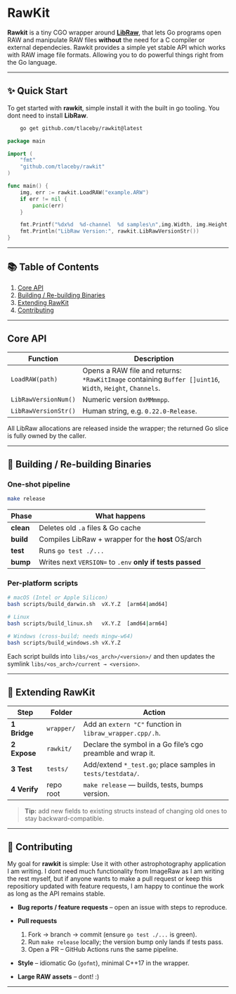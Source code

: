 
# RawKit

**Rawkit** is a tiny CGO wrapper around **[LibRaw](https://www.libraw.org/)**, that lets Go programs open RAW and manipulate RAW files **without** the need for a C compiler or external dependecies.  Rawkit provides a simple yet stable API which works with RAW image file formats. Allowing you to do powerful things right from the Go language.

---

## ✨ Quick Start
To get started with **rawkit**, simple install it with the built in go tooling. You dont need to install **LibRaw**.
```bash
    go get github.com/tlaceby/rawkit@latest
```

```go
package main

import (
	"fmt"
	"github.com/tlaceby/rawkit"
)

func main() {
	img, err := rawkit.LoadRAW("example.ARW")
	if err != nil {
		panic(err)
	}

	fmt.Printf("%dx%d  %d-channel  %d samples\n",img.Width, img.Height, img.Channels, len(img.Buffer)) // channels --> (1: RAW, 3: RGB)
	fmt.Println("LibRaw Version:", rawkit.LibRawVersionStr())
}
```

---


## 📚 Table of Contents

1. [Core API](#core-api)
2. [Building / Re-building Binaries](#building--re-building-binaries)
3. [Extending RawKit](#extending-rawkit)
4. [Contributing](#contributing)

---

## Core API

| Function             | Description                                                                                                  |
| -------------------- | ------------------------------------------------------------------------------------------------------------ |
| `LoadRAW(path)`      | Opens a RAW file and returns:<br>`*RawKitImage` containing `Buffer []uint16`, `Width`, `Height`, `Channels`. |
| `LibRawVersionNum()` | Numeric version `0xMMmmpp`.                                                                                  |
| `LibRawVersionStr()` | Human string, e.g. `0.22.0-Release`.                                                                         |

All LibRaw allocations are released inside the wrapper; the returned Go slice is fully owned by the caller.

---

## 🔨 Building / Re-building Binaries

### One-shot pipeline

```bash
make release
```

| Phase     | What happens                                              |
| --------- | --------------------------------------------------------- |
| **clean** | Deletes old `.a` files & Go cache                         |
| **build** | Compiles LibRaw + wrapper for the **host** OS/arch        |
| **test**  | Runs `go test ./...`                                      |
| **bump**  | Writes next `VERSION=` to `.env` **only if tests passed** |

### Per-platform scripts

```bash
# macOS (Intel or Apple Silicon)
bash scripts/build_darwin.sh  vX.Y.Z  [arm64|amd64]

# Linux
bash scripts/build_linux.sh   vX.Y.Z  [amd64|arm64]

# Windows (cross-build; needs mingw-w64)
bash scripts/build_windows.sh vX.Y.Z
```

Each script builds into `libs/<os_arch>/<version>/` and then updates the
symlink `libs/<os_arch>/current → <version>`.

---

## 🌱 Extending RawKit

| Step         | Folder     | Action                                                      |
| ------------ | ---------- | ----------------------------------------------------------- |
| **1 Bridge** | `wrapper/` | Add an `extern "C"` function in `libraw_wrapper.cpp/.h`.    |
| **2 Expose** | `rawkit/`  | Declare the symbol in a Go file’s cgo preamble and wrap it. |
| **3 Test**   | `tests/`   | Add/extend `*_test.go`; place samples in `tests/testdata/`. |
| **4 Verify** | repo root  | `make release` — builds, tests, bumps version.              |

> **Tip:** add new fields to existing structs instead of changing old ones to stay backward-compatible.

---

## 🤝 Contributing
My goal for **rawkit** is simple: Use it with other astrophotography application I am writing. I dont need much functionality from ImageRaw as I am writing the rest myself, but if anyone wants to make a pull request or keep this repositiory updated with feature requests, I am happy to continue the work as long as the API remains stable.

* **Bug reports / feature requests** – open an issue with steps to reproduce.
* **Pull requests**

  1. Fork → branch → commit (ensure `go test ./...` is green).
  2. Run `make release` locally; the version bump only lands if tests pass.
  3. Open a PR – GitHub Actions runs the same pipeline.
* **Style** – idiomatic Go (`gofmt`), minimal C++17 in the wrapper.
* **Large RAW assets** – dont! :)

---
